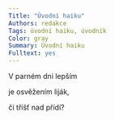 ```yaml
---
Title: "Úvodní haiku"
Authors: redakce
Tags: úvodní haiku, úvodník
Color: gray
Summary: Úvodní haiku
Fulltext: yes
---
```

V parném dni lepším

je osvěžením liják,

či tříšť nad přídí?
